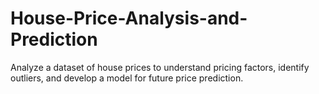 # House-Price-Analysis-and-Prediction
Analyze a dataset of house prices to understand pricing factors, identify outliers, and develop a model for future price prediction.
